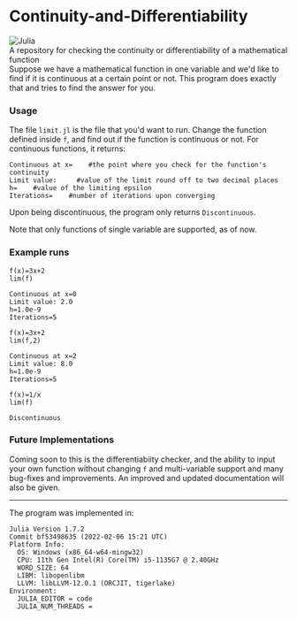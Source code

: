 # Continuity-and-Differentiability
![Julia](https://img.shields.io/static/v1?label=Language%20Used&message=The%20Julia%20Programming%20Language&color=purple&logo=julia&logoColor=white)<br>
A repository for checking the continuity or differentiability of a mathematical function<br>
Suppose we have a mathematical function in one variable and we'd like to find if it is continuous at a certain point or not. This program does exactly that and tries to find the answer for you.<br>
###  Usage
The file `limit.jl` is the file that you'd want to run. Change the function defined inside `f`, and find out if the function is continuous or not. For continuous functions, it returns:
```
Continuous at x=    #the point where you check for the function's continuity
Limit value:     #value of the limit round off to two decimal places
h=    #value of the limiting epsilon
Iterations=    #number of iterations upon converging
```
Upon being discontinuous, the program only returns `Discontinuous`.<br>

Note that only functions of single variable are supported, as of now.
### Example runs
```
f(x)=3x+2
lim(f)

Continuous at x=0
Limit value: 2.0
h=1.0e-9
Iterations=5
```
```
f(x)=3x+2
lim(f,2)

Continuous at x=2
Limit value: 8.0
h=1.0e-9
Iterations=5
```
```
f(x)=1/x
lim(f)

Discontinuous
```

### Future Implementations
Coming soon to this is the differentiabiity checker, and the ability to input your own function without changing `f` and multi-variable support and many bug-fixes and improvements. An improved and updated documentation will also be given.

----
The program was implemented in:
```
Julia Version 1.7.2
Commit bf53498635 (2022-02-06 15:21 UTC)
Platform Info:
  OS: Windows (x86_64-w64-mingw32)
  CPU: 11th Gen Intel(R) Core(TM) i5-1135G7 @ 2.40GHz
  WORD_SIZE: 64
  LIBM: libopenlibm
  LLVM: libLLVM-12.0.1 (ORCJIT, tigerlake)
Environment:
  JULIA_EDITOR = code
  JULIA_NUM_THREADS =
```
